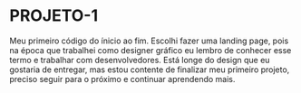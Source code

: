 # PROJETO-1
 Meu primeiro código do ínicio ao fim. Escolhi fazer uma landing page, pois na época que trabalhei como designer gráfico eu lembro de conhecer esse termo e trabalhar com desenvolvedores. Está longe do design que eu gostaria de entregar, mas estou contente de finalizar meu primeiro projeto, preciso seguir para o próximo e continuar aprendendo mais.

